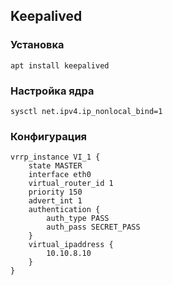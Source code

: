 ## Keepalived

### Установка

`apt install keepalived`

### Настройка ядра

`sysctl net.ipv4.ip_nonlocal_bind=1`

### Конфигурация

```
vrrp_instance VI_1 {
    state MASTER
    interface eth0
    virtual_router_id 1
    priority 150
    advert_int 1
    authentication {
        auth_type PASS
        auth_pass SECRET_PASS
    }
    virtual_ipaddress {
        10.10.8.10
    }
}
```

